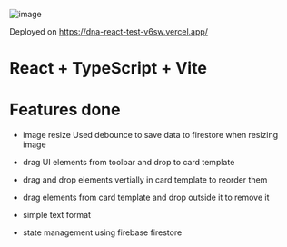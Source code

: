 ![image](https://github.com/0xWormh0le/dna-react-test/assets/18642714/0a6f5fe2-4f92-4ad9-8011-73d949491774)

Deployed on https://dna-react-test-v6sw.vercel.app/

# React + TypeScript + Vite

# Features done
- image resize
  Used debounce to save data to firestore when resizing image

- drag UI elements from toolbar and drop to card template

- drag and drop elements vertially in card template to reorder them

- drag elements from card template and drop outside it to remove it

- simple text format

- state management using firebase firestore
